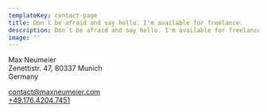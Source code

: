```yaml
---
templateKey: contact-page
title: Don´t be afraid and say hello. I'm available for freelance.
description: Don´t be afraid and say hello. I'm available for freelance.
image: ''
---
```

Max Neumeier<br /> Zenettistr. 47, 80337 Munich<br /> Germany

[contact@maxneumeier.com](mailto:contact@maxneumeier.com)<br /> [+49.176.4204.7451](tel:+4917642047451)
